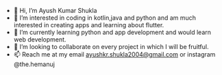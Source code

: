 - 👋 Hi, I’m Ayush Kumar Shukla
- 👀 I’m interested in coding in kotlin,java and python and am much interested in creating apps and learning about flutter.
- 🌱 I’m currently learning python and app development and would learn web development.
- 💞️ I’m looking to collaborate on every project in which I will be fruitful. 
- 📫 Reach me at my email ayushkr.shukla2004@gmail.com or instagram @the.hemanuj

<!---
thehemanuj/thehemanuj is a ✨ special ✨ repository because its `README.md` (this file) appears on your GitHub profile.
You can click the Preview link to take a look at your changes.
--->
